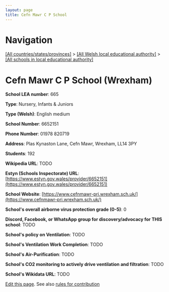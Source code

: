 ```yaml
---
layout: page
title: Cefn Mawr C P School
---
```

# Navigation

[[All countries/states/provinces]](../../..) > [[All Welsh local educational authority]](../..) > [[All schools in local educational authority]](..)

# Cefn Mawr C P School (Wrexham)

**School LEA number**: 665

**Type**: Nursery, Infants & Juniors

**Type (Welsh)**: English medium

**School Number**: 6652151

**Phone Number**: 01978 820719

**Address**: Plas Kynaston Lane, Cefn Mawr, Wrexham, LL14 3PY

**Students**: 192

**Wikipedia URL**: TODO

**Estyn (Schools Inspectorate) URL**: [https://www.estyn.gov.wales/provider/6652151](https://www.estyn.gov.wales/provider/6652151)

**School Website**: [https://www.cefnmawr-pri.wrexham.sch.uk/](https://www.cefnmawr-pri.wrexham.sch.uk/)

**School's overall airborne virus protection grade (0-5)**: 0

**Discord, Facebook, or WhatsApp group for discovery/advocacy for THIS school**: TODO

**School's policy on Ventilation**: TODO

**School's Ventilation Work Completion**: TODO

**School's Air-Purification**: TODO

**School's CO2 monitoring to actively drive ventilation and filtration**: TODO

**School's Wikidata URL**: TODO




[Edit this page](https://github.com/VentilationProject/Wales/edit/prif/./Wrexham/Cefn_Mawr_C_P_School.md). See also [rules for contribution](../../../contribution-rules/)